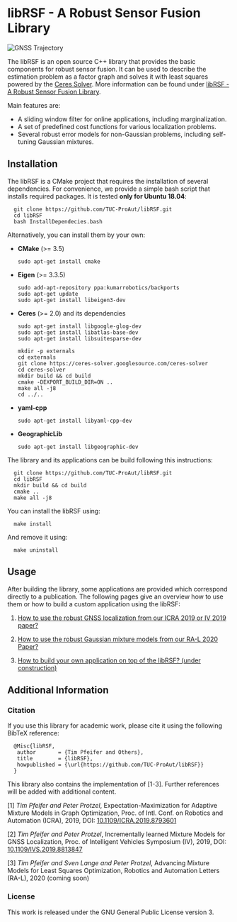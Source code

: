 # libRSF - A Robust Sensor Fusion Library
![GNSS Trajectory](./docs/img/AnimatedTrajectory2.gif)

The libRSF is an open source C++ library that provides the basic components for robust sensor fusion. It can be used to describe the estimation problem as a factor graph and solves it with least squares powered by the [Ceres Solver](http://ceres-solver.org//).
More information can be found under [libRSF - A Robust Sensor Fusion Library](https://www.tu-chemnitz.de/etit/proaut/libRSF).

Main features are:
- A sliding window filter for online applications, including marginalization.
- A set of predefined cost functions for various localization problems.
- Several robust error models for non-Gaussian problems, including self-tuning Gaussian mixtures.

## Installation

The libRSF is a CMake project that requires the installation of several dependencies.
For convenience, we provide a simple bash script that installs required packages.
It is tested **only for Ubuntu 18.04**:

      git clone https://github.com/TUC-ProAut/libRSF.git
      cd libRSF
      bash InstallDependecies.bash

Alternatively, you can install them by your own:

- **CMake** (>= 3.5)

      sudo apt-get install cmake

- **Eigen** (>= 3.3.5)

      sudo add-apt-repository ppa:kumarrobotics/backports
      sudo apt-get update
      sudo apt-get install libeigen3-dev

- **Ceres** (>= 2.0) and its dependencies

      sudo apt-get install libgoogle-glog-dev
      sudo apt-get install libatlas-base-dev
      sudo apt-get install libsuitesparse-dev

      mkdir -p externals
      cd externals
      git clone https://ceres-solver.googlesource.com/ceres-solver
      cd ceres-solver
      mkdir build && cd build
      cmake -DEXPORT_BUILD_DIR=ON ..
      make all -j8
      cd ../..

- **yaml-cpp**

      sudo apt-get install libyaml-cpp-dev

- **GeographicLib**

      sudo apt-get install libgeographic-dev

The library and its applications can be build following this instructions:

      git clone https://github.com/TUC-ProAut/libRSF.git
      cd libRSF
      mkdir build && cd build
      cmake ..
      make all -j8

You can install the libRSF using:

      make install

And remove it using:

      make uninstall

## Usage

After building the library, some applications are provided which correspond directly to a publication.
The following pages give an overview how to use them or how to build a custom application using the libRSF:

1. [How to use the robust GNSS localization from our ICRA 2019 or IV 2019 paper?](docs/GNSS.md)

2. [How to use the robust Gaussian mixture models from our RA-L 2020 Paper?](docs/ROBUST.md)

3. [How to build your own application on top of the libRSF? (under construction)](docs/CUSTOM.md)

## Additional Information

### Citation

If you use this library for academic work, please cite it using the following BibTeX reference:

      @Misc{libRSF,
       author       = {Tim Pfeifer and Others},
       title        = {libRSF},
       howpublished = {\url{https://github.com/TUC-ProAut/libRSF}}
      }

This library also contains the implementation of [1-3]. Further references will be added with additional content.

[1] *Tim Pfeifer and Peter Protzel*, Expectation-Maximization for Adaptive Mixture Models in Graph Optimization, Proc. of Intl. Conf. on Robotics and Automation (ICRA), 2019, DOI: [10.1109/ICRA.2019.8793601](https://doi.org/10.1109/ICRA.2019.8793601)

[2] *Tim Pfeifer and Peter Protzel*, Incrementally learned Mixture Models for GNSS Localization, Proc. of Intelligent Vehicles Symposium (IV), 2019, DOI: [10.1109/IVS.2019.8813847](https://doi.org/10.1109/IVS.2019.8813847)

[3] *Tim Pfeifer and Sven Lange and Peter Protzel*, Advancing Mixture Models for Least Squares Optimization, Robotics and Automation Letters (RA-L), 2020 (coming soon)

### License

This work is released under the GNU General Public License version 3.
